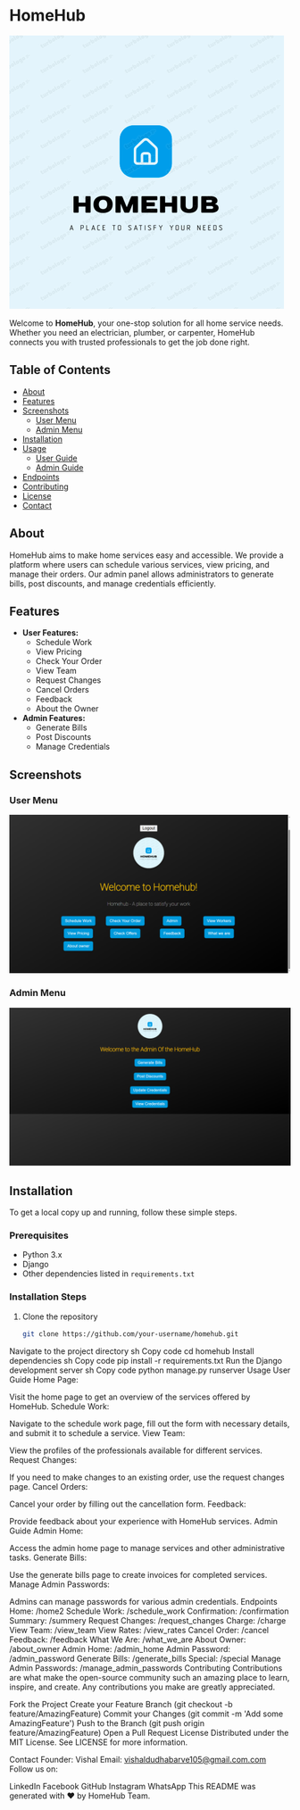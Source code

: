 # HomeHub

![HomeHub Logo](static/ap.png)

Welcome to **HomeHub**, your one-stop solution for all home service needs. Whether you need an electrician, plumber, or carpenter, HomeHub connects you with trusted professionals to get the job done right.

## Table of Contents
- [About](#about)
- [Features](#features)
- [Screenshots](#screenshots)
  - [User Menu](#user-menu)
  - [Admin Menu](#admin-menu)
- [Installation](#installation)
- [Usage](#usage)
  - [User Guide](#user-guide)
  - [Admin Guide](#admin-guide)
- [Endpoints](#endpoints)
- [Contributing](#contributing)
- [License](#license)
- [Contact](#contact)

## About
HomeHub aims to make home services easy and accessible. We provide a platform where users can schedule various services, view pricing, and manage their orders. Our admin panel allows administrators to generate bills, post discounts, and manage credentials efficiently.

## Features
- **User Features:**
  - Schedule Work
  - View Pricing
  - Check Your Order
  - View Team
  - Request Changes
  - Cancel Orders
  - Feedback
  - About the Owner
- **Admin Features:**
  - Generate Bills
  - Post Discounts
  - Manage Credentials

## Screenshots

### User Menu
![User Menu](static/user.png)

### Admin Menu
![Admin Menu](static/admin.png)

## Installation
To get a local copy up and running, follow these simple steps.

### Prerequisites
- Python 3.x
- Django
- Other dependencies listed in `requirements.txt`

### Installation Steps
1. Clone the repository
   ```sh
   git clone https://github.com/your-username/homehub.git
Navigate to the project directory
sh
Copy code
cd homehub
Install dependencies
sh
Copy code
pip install -r requirements.txt
Run the Django development server
sh
Copy code
python manage.py runserver
Usage
User Guide
Home Page:

Visit the home page to get an overview of the services offered by HomeHub.
Schedule Work:

Navigate to the schedule work page, fill out the form with necessary details, and submit it to schedule a service.
View Team:

View the profiles of the professionals available for different services.
Request Changes:

If you need to make changes to an existing order, use the request changes page.
Cancel Orders:

Cancel your order by filling out the cancellation form.
Feedback:

Provide feedback about your experience with HomeHub services.
Admin Guide
Admin Home:

Access the admin home page to manage services and other administrative tasks.
Generate Bills:

Use the generate bills page to create invoices for completed services.
Manage Admin Passwords:

Admins can manage passwords for various admin credentials.
Endpoints
Home: /home2
Schedule Work: /schedule_work
Confirmation: /confirmation
Summary: /summery
Request Changes: /request_changes
Charge: /charge
View Team: /view_team
View Rates: /view_rates
Cancel Order: /cancel
Feedback: /feedback
What We Are: /what_we_are
About Owner: /about_owner
Admin Home: /admin_home
Admin Password: /admin_password
Generate Bills: /generate_bills
Special: /special
Manage Admin Passwords: /manage_admin_passwords
Contributing
Contributions are what make the open-source community such an amazing place to learn, inspire, and create. Any contributions you make are greatly appreciated.

Fork the Project
Create your Feature Branch (git checkout -b feature/AmazingFeature)
Commit your Changes (git commit -m 'Add some AmazingFeature')
Push to the Branch (git push origin feature/AmazingFeature)
Open a Pull Request
License
Distributed under the MIT License. See LICENSE for more information.

Contact
Founder: Vishal
Email: vishaldudhabarve105@gmail.com.com
Follow us on:

LinkedIn
Facebook
GitHub
Instagram
WhatsApp
This README was generated with ❤️ by HomeHub Team.
